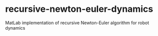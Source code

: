 # recursive-newton-euler-dynamics
 MatLab implementation of recursive Newton-Euler algorithm for robot dynamics
